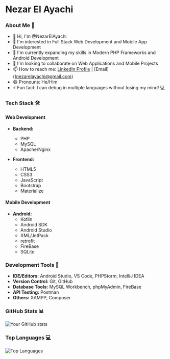 # Nezar El Ayachi

### About Me 👋
- 👋 Hi, I'm @NezarElAyachi
- 👀 I'm interested in Full Stack Web Development and Mobile App Development
- 🌱 I'm currently expanding my skills in Modern PHP Frameworks and Android Development
- 💞️ I'm looking to collaborate on Web Applications and Mobile Projects
- 📫 How to reach me: [LinkedIn Profile](https://www.linkedin.com/in/nezar-el-ayachi-68b0192a2/) | [Email]((nezarelayachi@gmail.com)
- 😄 Pronouns: He/Him
- ⚡ Fun fact: I can debug in multiple languages without losing my mind! 💻

### Tech Stack 🛠️
#### Web Development
- **Backend:**
  - PHP
  - MySQL
  - Apache/Nginx
  
- **Frontend:**
  - HTML5
  - CSS3
  - JavaScript
  - Bootstrap
  - Materialize

#### Mobile Development
- **Android:**
  - Kotlin
  - Android SDK
  - Android Studio
  - XML/JetPack
  - retrofit
  - FireBase
  - SQLite

### Development Tools 🔧
- **IDE/Editors:** Android Studio, VS Code, PHPStorm, IntelliJ IDEA
- **Version Control:** Git, GitHub
- **Database Tools:** MySQL Workbench, phpMyAdmin, FireBase
- **API Testing:** Postman
- **Others:** XAMPP, Composer

### GitHub Stats 📊
![Your GitHub stats](https://github-readme-stats.vercel.app/api?username=NezarElAyachi&show_icons=true&theme=radical)

### Top Languages 💻
![Top Languages](https://github-readme-stats.vercel.app/api/top-langs/?username=NezarElAyachi&layout=compact&theme=radical)

<!---
NezarElAyachi/NezarElAyachi is a ✨ special ✨ repository because its `README.md` (this file) appears on your GitHub profile.
You can click the Preview link to take a look at your changes.
--->
